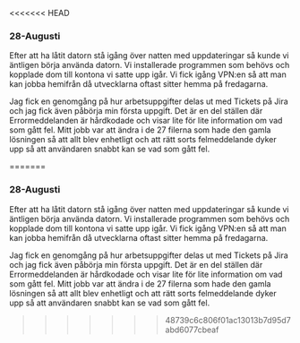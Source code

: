 <<<<<<< HEAD
### 28-Augusti



Efter att ha låtit datorn stå igång över natten med uppdateringar så kunde vi äntligen börja använda datorn. Vi installerade programmen som behövs och kopplade dom till kontona vi satte upp igår. Vi fick igång VPN:en så att man kan jobba hemifrån då utvecklarna oftast sitter hemma på fredagarna. 

Jag fick en genomgång på hur arbetsuppgifter delas ut med Tickets på Jira och jag fick även påbörja min första uppgift. 
Det är en del ställen där Errormeddelanden är hårdkodade och visar lite för lite information om vad som gått fel. 
Mitt jobb var att ändra i de 27 filerna som hade den gamla lösningen så att allt blev enhetligt och att rätt sorts felmeddelande dyker upp så att användaren snabbt kan se vad som gått fel.

=======
### 28-Augusti



Efter att ha låtit datorn stå igång över natten med uppdateringar så kunde vi äntligen börja använda datorn. Vi installerade programmen som behövs och kopplade dom till kontona vi satte upp igår. Vi fick igång VPN:en så att man kan jobba hemifrån då utvecklarna oftast sitter hemma på fredagarna. 

Jag fick en genomgång på hur arbetsuppgifter delas ut med Tickets på Jira och jag fick även påbörja min första uppgift. 
Det är en del ställen där Errormeddelanden är hårdkodade och visar lite för lite information om vad som gått fel. 
Mitt jobb var att ändra i de 27 filerna som hade den gamla lösningen så att allt blev enhetligt och att rätt sorts felmeddelande dyker upp så att användaren snabbt kan se vad som gått fel.

>>>>>>> 48739c6c806f01ac13013b7d95d7abd6077cbeaf
